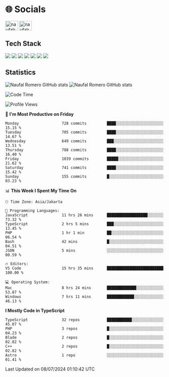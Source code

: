 <h1 align="">🌐 Socials</h1>
<p align="left">
<a href="https://linkedin.com/in/naufal-romero-putra-pratama-9ab816177/" target="blank"><img align="center" src="https://raw.githubusercontent.com/rahuldkjain/github-profile-readme-generator/master/src/images/icons/Social/linked-in-alt.svg" alt="naufalromero" height="30" width="40" /></a>
<a href="https://instagram.com/naufalromero" target="blank"><img align="center" src="https://raw.githubusercontent.com/rahuldkjain/github-profile-readme-generator/master/src/images/icons/Social/instagram.svg" alt="naufalromero" height="30" width="40" /></a>
</p>


<h2 align="">Tech Stack</h2>
<div align="">
  <img src="https://img.shields.io/badge/next.js-000000?style=for-the-badge&logo=nextdotjs&logoColor=white"/>
 <img src="https://img.shields.io/badge/typescript-%23007ACC.svg?style=for-the-badge&logo=typescript&logoColor=white"/>
 <img src="https://img.shields.io/badge/react-%2320232a.svg?style=for-the-badge&logo=react&logoColor=%2361DAFB"/>
 <img src="https://img.shields.io/badge/tailwindcss-%2338B2AC.svg?style=for-the-badge&logo=tailwind-css&logoColor=white"/>
 <img src="https://img.shields.io/badge/Prisma-3982CE?style=for-the-badge&logo=Prisma&logoColor=white"/>
 <img src="https://img.shields.io/badge/javascript-%23323330.svg?style=for-the-badge&logo=javascript&logoColor=%23F7DF1E"/>
 <img src="https://img.shields.io/badge/java-%23ED8B00.svg?style=for-the-badge&logo=openjdk&logoColor=white"/>
</div>


<h2 align="">Statistics</h2>
<div align="">
<img src="https://github-readme-stats-xi-nine-74.vercel.app/api?username=romves&show_icons=true&theme=tokyonight&include_all_commits=true&count_private=true" alt="Naufal Romero GitHub stats"/>
<img src="https://github-readme-stats-xi-nine-74.vercel.app/api/top-langs/?username=romves&theme=tokyonight&hide_border=false&include_all_commits=true&count_private=true&layout=compact" alt="Naufal Romero GitHub stats"/>
</div>

<!--START_SECTION:waka-->
![Code Time](http://img.shields.io/badge/Code%20Time-1%2C262%20hrs%2025%20mins-blue)

![Profile Views](http://img.shields.io/badge/Profile%20Views-2-blue)

📅 **I'm Most Productive on Friday** 

```text
Monday                   728 commits         ████░░░░░░░░░░░░░░░░░░░░░   15.15 % 
Tuesday                  705 commits         ████░░░░░░░░░░░░░░░░░░░░░   14.67 % 
Wednesday                649 commits         ███░░░░░░░░░░░░░░░░░░░░░░   13.51 % 
Thursday                 788 commits         ████░░░░░░░░░░░░░░░░░░░░░   16.40 % 
Friday                   1039 commits        █████░░░░░░░░░░░░░░░░░░░░   21.62 % 
Saturday                 741 commits         ████░░░░░░░░░░░░░░░░░░░░░   15.42 % 
Sunday                   155 commits         █░░░░░░░░░░░░░░░░░░░░░░░░   03.23 % 
```


📊 **This Week I Spent My Time On** 

```text
🕑︎ Time Zone: Asia/Jakarta

💬 Programming Languages: 
JavaScript               11 hrs 26 mins      ██████████████████░░░░░░░   73.32 % 
TypeScript               2 hrs 5 mins        ███░░░░░░░░░░░░░░░░░░░░░░   13.45 % 
PHP                      1 hr 1 min          ██░░░░░░░░░░░░░░░░░░░░░░░   06.54 % 
Bash                     42 mins             █░░░░░░░░░░░░░░░░░░░░░░░░   04.51 % 
JSON                     5 mins              ░░░░░░░░░░░░░░░░░░░░░░░░░   00.59 % 

🔥 Editors: 
VS Code                  15 hrs 35 mins      █████████████████████████   100.00 % 

💻 Operating System: 
Mac                      8 hrs 24 mins       █████████████░░░░░░░░░░░░   53.87 % 
Windows                  7 hrs 11 mins       ████████████░░░░░░░░░░░░░   46.13 % 
```

**I Mostly Code in TypeScript** 

```text
TypeScript               32 repos            ███████████░░░░░░░░░░░░░░   45.07 % 
PHP                      3 repos             █░░░░░░░░░░░░░░░░░░░░░░░░   04.23 % 
Blade                    2 repos             █░░░░░░░░░░░░░░░░░░░░░░░░   02.82 % 
C++                      2 repos             █░░░░░░░░░░░░░░░░░░░░░░░░   02.82 % 
Astro                    1 repo              ░░░░░░░░░░░░░░░░░░░░░░░░░   01.41 % 
```




 Last Updated on 08/07/2024 01:10:42 UTC
<!--END_SECTION:waka-->

